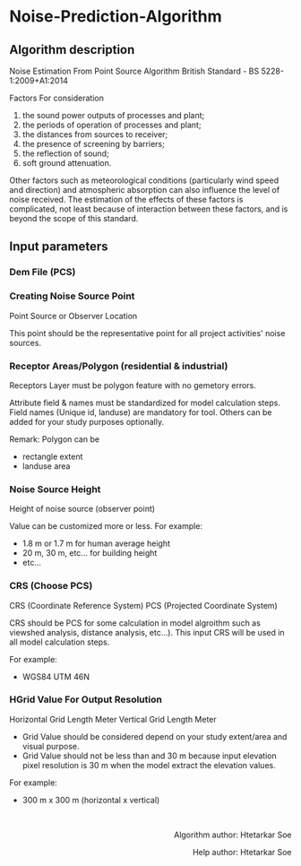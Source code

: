 # Noise-Prediction-Algorithm
<html><body><h2>Algorithm description</h2>
<p>Noise Estimation From Point Source Algorithm
British Standard - BS 5228-1:2009+A1:2014

Factors For consideration
1) the sound power outputs of processes and plant; 
2) the periods of operation of processes and plant; 
3) the distances from sources to receiver; 
4) the presence of screening by barriers; 
5) the reflection of sound; 
6) soft ground attenuation. 

Other factors such as meteorological conditions (particularly wind speed and direction) and atmospheric absorption can also influence the level of noise received. The estimation of the effects of these factors is complicated, not least because of interaction between these factors, and is beyond the scope of this standard.</p>
<h2>Input parameters</h2>
<h3>Dem File (PCS)</h3>
<p></p>
<h3>Creating Noise Source Point</h3>
<p>Point Source or Observer Location

This point should be the representative point for all project activities' noise sources. </p>
<h3>Receptor Areas/Polygon (residential & industrial)</h3>
<p>Receptors Layer must be polygon feature with no gemetory errors.

Attribute field & names must be standardized for model calculation steps. Field names (Unique id, landuse) are mandatory for tool. Others can be added for your study purposes optionally.

Remark:
Polygon can be 
- rectangle extent
- landuse area
</p>
<h3>Noise Source Height</h3>
<p>Height of noise source (observer point)

Value can be customized more or less.
For example:
- 1.8 m or 1.7 m for human average height
- 20 m, 30 m, etc... for building height
- etc...</p>
<h3>CRS (Choose PCS)</h3>
<p>CRS (Coordinate Reference System)
PCS (Projected Coordinate System)

CRS should be PCS for some calculation in model algroithm such as viewshed analysis, distance analysis, etc...). This input CRS will be used in all model calculation steps.

For example:
- WGS84 UTM 46N</p>
<h3>HGrid Value For Output Resolution</h3>
<p>Horizontal Grid Length Meter
Vertical Grid Length Meter

- Grid Value should be considered depend on your study extent/area and visual purpose. 
- Grid Value should not be less than and 30 m because input elevation pixel resolution is 30 m when the model extract the elevation values.

For example:
- 300 m x 300 m (horizontal x vertical)

<br><p align="right">Algorithm author: Htetarkar Soe</p><p align="right">Help author: Htetarkar Soe</p></body></html>
